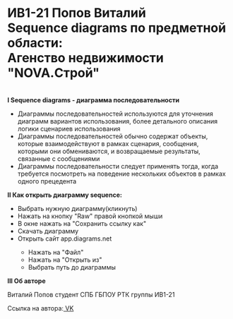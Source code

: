 <h1>ИВ1-21 Попов Виталий<br>Sequence diagrams по предметной области:<br>Агенство недвижимости "NOVA.Строй"</h1> <br>
<b>I Sequence diagrams - диаграмма последовательности</b>
<ul>
    <li>Диаграммы последовательностей используются для уточнения диаграмм вариантов использования, более детального описания логики сценариев использования</li>
    <li>Диаграммы последовательностей обычно содержат объекты, которые взаимодействуют в рамках сценария, сообщения, которыми они обмениваются, и возвращаемые      результаты, связанные с сообщениями</li>
    <li>Диаграммы последовательности следует применять тогда, когда требуется посмотреть на поведение нескольких объектов в рамках одного прецедента</li></ul>
<b>II Как открыть диаграмму sequence:</b>
    <ul><li>Выбрать нужную диаграмму(кликнуть)</li>
        <li>Нажать на кнопку "Raw" правой кнопкой мыши</li>
        <li>В окне нажать на "Сохранить ссылку как"</li>
        <li>Скачать диаграмму</li><li>Открыть сайт app.diagrams.net</li>
            <ul>
                <li>Нажать на "Файл"</li>
                <li>Нажать на "Открыть из"</li>
                <li>Выбрать путь до диаграммы</li></ul></ul></ul>
<b>III Об авторе</b>
    <p>Виталий Попов студент СПБ ГБПОУ РТК группы ИВ1-21<p>
    <p>Ссылка на автора:<a href = "https://vk.com/vpopov23" title = "Нажми на меня" target = "_blank"> VK</a></p>
